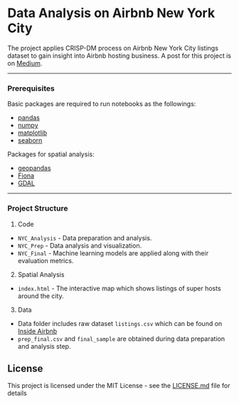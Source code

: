 # Data Analysis on Airbnb New York City
The project applies CRISP-DM process on Airbnb New York City listings dataset to gain insight into Airbnb hosting business.
A post for this project is on [Medium](https://medium.com/@lilyng15/data-analysis-on-airbnb-new-york-city-60bb85560a01).
***
### Prerequisites

Basic packages are required to run notebooks as the followings:
  * [pandas](https://github.com/pandas-dev/pandas)
  * [numpy](https://github.com/numpy/numpy)
  * [matplotlib](https://github.com/matplotlib/matplotlib)
  * [seaborn](https://github.com/mwaskom/seaborn)
  
Packages for spatial analysis:
  * [geopandas](https://github.com/geopandas/geopandas)
  * [Fiona](https://github.com/Toblerity/Fiona)
  * [GDAL](https://github.com/OSGeo/gdal)
 ***
### Project Structure

1. Code
  - `NYC_Analysis` - Data preparation and analysis.
  - `NYC_Prep` - Data analysis and visualization.
  - `NYC_Final` - Machine learning models are applied along with their evaluation metrics.
  
2. Spatial Analysis
  - `index.html` - The interactive map which shows listings of super hosts around the city.
  
3. Data
  - Data folder includes raw dataset `listings.csv` which can be found on [Inside Airbnb](http://insideairbnb.com/)
  - `prep_final.csv` and `final_sample` are obtained during data preparation and analysis step.
  
  
## License

This project is licensed under the MIT License - see the [LICENSE.md](LICENSE.md) file for details
